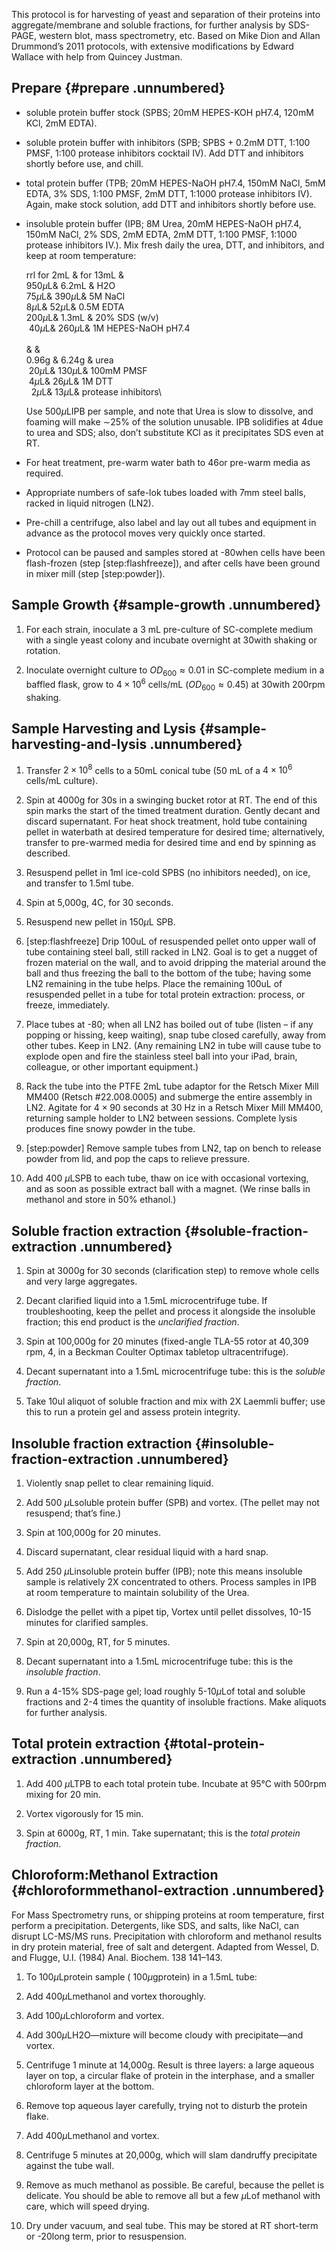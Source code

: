 This protocol is for harvesting of yeast and separation of their
proteins into aggregate/membrane and soluble fractions, for further
analysis by SDS-PAGE, western blot, mass spectrometry, etc. Based on
Mike Dion and Allan Drummond’s 2011 protocols, with extensive
modifications by Edward Wallace with help from Quincey Justman.

Prepare {#prepare .unnumbered}
-------

-   soluble protein buffer stock (SPBS; 20mM HEPES-KOH pH7.4, 120mM KCl, 2mM
    EDTA).

-   soluble protein buffer with inhibitors (SPB; SPBS + 0.2mM DTT, 
    1:100 PMSF, 1:100 protease inhibitors cocktail IV).
    Add DTT and inhibitors shortly before use, and chill.

-   total protein buffer (TPB; 20mM HEPES-NaOH pH7.4, 150mM NaCl, 5mM
    EDTA, 3% SDS, 1:100 PMSF, 2mM DTT, 1:1000 protease inhibitors IV).
    Again, make stock solution, add DTT and inhibitors shortly before use.

-   insoluble protein buffer (IPB; 8M Urea, 20mM HEPES-NaOH pH7.4, 150mM
    NaCl, 2% SDS, 2mM EDTA, 2mM DTT, 1:100 PMSF, 1:1000 protease
    inhibitors IV.). Mix fresh daily the urea, DTT, and inhibitors, and
    keep at room temperature:

    <span>rrl</span> for 2mL & for 13mL &\
    950<span>$\mu$L</span>& 6.2mL & H2O\
    75<span>$\mu$L</span>& 390<span>$\mu$L</span>& 5M NaCl\
    8<span>$\mu$L</span>& 52<span>$\mu$L</span>& 0.5M EDTA\
    200<span>$\mu$L</span>& 1.3mL & 20% SDS (w/v)\
     40<span>$\mu$L</span>& 260<span>$\mu$L</span>& 1M HEPES-NaOH pH7.4\
    \
     & &\
    0.96g & 6.24g & urea\
     20<span>$\mu$L</span>& 130<span>$\mu$L</span>& 100mM PMSF\
     4<span>$\mu$L</span>& 26<span>$\mu$L</span>& 1M DTT\
      2<span>$\mu$L</span>& 13<span>$\mu$L</span>& protease inhibitors\

    Use 500<span>$\mu$L</span>IPB per sample, and note that Urea is slow
    to dissolve, and foaming will make $\sim$25% of the
    solution unusable. IPB solidifies at 4due to urea and SDS; also,
    don’t substitute KCl as it precipitates SDS even at RT.

-   For heat treatment, pre-warm water bath to 46or pre-warm media
    as required.

-   Appropriate numbers of safe-lok tubes loaded with 7mm steel balls,
    racked in liquid nitrogen (LN2).

-   Pre-chill a centrifuge, also label and lay out all tubes and
    equipment in advance as the protocol moves very quickly
    once started.

-   Protocol can be paused and samples stored at -80when cells have been
    flash-frozen (step \[step:flashfreeze\]), and after cells have been
    ground in mixer mill (step \[step:powder\]).

Sample Growth {#sample-growth .unnumbered}
-------------

1.  For each strain, inoculate a 3 mL pre-culture of SC-complete medium
    with a single yeast colony and incubate overnight at 30with shaking
    or rotation.

2.  Inoculate overnight culture to $OD_{600} \approx 0.01$ in
    SC-complete medium in a baffled flask, grow to $4 \times 10^6$
    cells/mL ($OD_{600} \approx 0.45$) at 30with 200rpm shaking.

Sample Harvesting and Lysis {#sample-harvesting-and-lysis .unnumbered}
---------------------------

1.  Transfer $2 \times 10^8$ cells to a 50mL conical tube (50 mL of a
    $4 \times 10^6$ cells/mL culture).

2.  Spin at 4000g for 30s in a swinging bucket rotor at RT. The end of
    this spin marks the start of the timed treatment duration. Gently
    decant and discard supernatant. For heat shock treatment, hold tube
    containing pellet in waterbath at desired temperature for desired
    time; alternatively, transfer to pre-warmed media for desired time
    and end by spinning as described.

3.  Resuspend pellet in 1ml ice-cold SPBS (no inhibitors needed), on ice, 
    and transfer to 1.5ml tube.

4.  Spin at 5,000g, 4C, for 30 seconds.

5.  Resuspend new pellet in 150<span>$\mu$L</span> SPB.

6.  \[step:flashfreeze\] Drip 100uL of resuspended pellet onto upper
    wall of tube containing steel ball, still racked in LN2. Goal is to
    get a nugget of frozen material on the wall, and to avoid dripping
    the material around the ball and thus freezing the ball to the
    bottom of the tube; having some LN2 remaining in the tube helps.
    Place the remaining 100uL of resuspended pellet in a tube for total
    protein extraction: process, or freeze, immediately.

7.  Place tubes at -80; when all LN2 has boiled out of tube (listen – if
    any popping or hissing, keep waiting), snap tube closed carefully,
    away from other tubes. Keep in LN2. (Any remaining LN2 in tube will
    cause tube to explode open and fire the stainless steel ball into
    your iPad, brain, colleague, or other important equipment.)

8.  Rack the tube into the PTFE 2mL tube adaptor for the Retsch Mixer
    Mill MM400 (Retsch \#22.008.0005) and submerge the entire assembly
    in LN2. Agitate for $4\times 90$ seconds at 30 Hz in a Retsch Mixer
    Mill MM400, returning sample holder to LN2 between sessions.
    Complete lysis produces fine snowy powder in the tube.

9.  \[step:powder\] Remove sample tubes from LN2, tap on bench to
    release powder from lid, and pop the caps to relieve pressure.

10. Add 400 <span>$\mu$L</span>SPB to each tube, thaw on ice with
    occasional vortexing, and as soon as possible extract ball with
    a magnet. (We rinse balls in methanol and store in 50% ethanol.)

Soluble fraction extraction {#soluble-fraction-extraction .unnumbered}
---------------------------

1.  Spin at 3000g for 30 seconds (clarification step) to remove whole
    cells and very large aggregates.

2.  Decant clarified liquid into a 1.5mL microcentrifuge tube. If
    troubleshooting, keep the pellet and process it alongside the
    insoluble fraction; this end product is the *unclarified fraction*.

3.  Spin at 100,000g for 20 minutes (fixed-angle TLA-55 rotor at 40,309
    rpm, 4, in a Beckman Coulter Optimax tabletop ultracentrifuge).

4.  Decant supernatant into a 1.5mL microcentrifuge tube: this is the
    *soluble fraction*.

5.  Take 10ul aliquot of soluble fraction and mix with 2X Laemmli
    buffer; use this to run a protein gel and assess protein integrity.

Insoluble fraction extraction {#insoluble-fraction-extraction .unnumbered}
-----------------------------

1.  Violently snap pellet to clear remaining liquid.

2.  Add 500 <span>$\mu$L</span>soluble protein buffer (SPB) and vortex.
    (The pellet may not resuspend; that’s fine.)

3.  Spin at 100,000g for 20 minutes.

4.  Discard supernatant, clear residual liquid with a hard snap.

5.  Add 250 <span>$\mu$L</span>insoluble protein buffer (IPB); note this
    means insoluble sample is relatively 2X concentrated to others.
    Process samples in IPB at room temperature to maintain solubility of
    the Urea.

6.  Dislodge the pellet with a pipet tip, Vortex until pellet dissolves,
    10-15 minutes for clarified samples.

7.  Spin at 20,000g, RT, for 5 minutes.

8.  Decant supernatant into a 1.5mL microcentrifuge tube: this is the
    *insoluble fraction*.

9.  Run a 4-15% SDS-page gel; load roughly 5-10<span>$\mu$L</span>of
    total and soluble fractions and 2-4 times the quantity of
    insoluble fractions. Make aliquots for further analysis.

Total protein extraction {#total-protein-extraction .unnumbered}
------------------------

1.  Add 400 <span>$\mu$L</span>TPB to each total protein tube. Incubate
    at 95°C with 500rpm mixing for 20 min.

2.  Vortex vigorously for 15 min.

3.  Spin at 6000g, RT, 1 min. Take supernatant; this is the *total
    protein fraction*.

Chloroform:Methanol Extraction {#chloroformmethanol-extraction .unnumbered}
------------------------------

For Mass Spectrometry runs, or shipping proteins at room temperature,
first perform a precipitation. Detergents, like SDS, and salts, like
NaCl, can disrupt LC-MS/MS runs. Precipitation with chloroform and
methanol results in dry protein material, free of salt and detergent.
Adapted from Wessel, D. and Flugge, U.I. (1984) Anal. Biochem. 138
141–143.

1.  To 100<span>$\mu$L</span>protein sample
    ( 100<span>$\mu$g</span>protein) in a 1.5mL tube:

2.  Add 400<span>$\mu$L</span>methanol and vortex thoroughly.

3.  Add 100<span>$\mu$L</span>chloroform and vortex.

4.  Add 300<span>$\mu$L</span>H2O—mixture will become cloudy with
    precipitate—and vortex.

5.  Centrifuge 1 minute at 14,000g. Result is three layers: a large
    aqueous layer on top, a circular flake of protein in the interphase,
    and a smaller chloroform layer at the bottom.

6.  Remove top aqueous layer carefully, trying not to disturb the
    protein flake.

7.  Add 400<span>$\mu$L</span>methanol and vortex.

8.  Centrifuge 5 minutes at 20,000g, which will slam dandruffy
    precipitate against the tube wall.

9.  Remove as much methanol as possible. Be careful, because the pellet
    is delicate. You should be able to remove all but a few
    <span>$\mu$L</span>of methanol with care, which will speed drying.

10. Dry under vacuum, and seal tube. This may be stored at RT short-term
    or -20long term, prior to resuspension.


